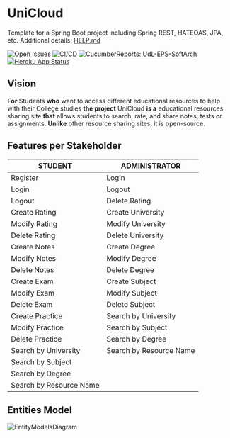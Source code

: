 # UniCloud

Template for a Spring Boot project including Spring REST, HATEOAS, JPA, etc. Additional details: [HELP.md](HELP.md)

[![Open Issues](https://img.shields.io/github/issues-raw/UdL-EPS-SoftArch/UniCloud-API?logo=github)](https://github.com/orgs/UdL-EPS-SoftArch/projects/13)
[![CI/CD](https://github.com/UdL-EPS-SoftArch/UniCloud-API/actions/workflows/ci-cd.yml/badge.svg)](https://github.com/UdL-EPS-SoftArch/UniCloud-API/actions)
[![CucumberReports: UdL-EPS-SoftArch](https://messages.cucumber.io/api/report-collections/faed8ca5-e474-4a1a-a72a-b8e2a2cd69f0/badge)](https://reports.cucumber.io/report-collections/faed8ca5-e474-4a1a-a72a-b8e2a2cd69f0)
[![Heroku App Status](https://heroku-shields.herokuapp.com/unicloud-api)](https://unicloud-api.herokuapp.com)

## Vision

**For** Students **who** want to access different educational resources to help with their College studies 
**the project** UniCloud **is a** educational resources sharing site
**that** allows students to search, rate, and share notes, tests or assignments.
**Unlike** other resource sharing sites, it is open-source.

## Features per Stakeholder

| STUDENT                 | ADMINISTRATOR           |
|-------------------------|-------------------------|
| Register                | Login                   |
| Login                   | Logout                  |
| Logout                  | Delete Rating           |
| Create Rating           | Create University       |
| Modify Rating           | Modify University       |
| Delete Rating           | Delete University       |
| Create Notes            | Create Degree           |
| Modify Notes            | Modify Degree           |
| Delete Notes            | Delete Degree           |
| Create Exam             | Create Subject          |
| Modify Exam             | Modify Subject          |
| Delete Exam             | Delete Subject          |
| Create Practice         | Search by University    |
| Modify Practice         | Search by Subject       |
| Delete Practice         | Search by Degree        |
| Search by University    | Search by Resource Name |
| Search by Subject       |                         |
| Search by Degree        |                         |
| Search by Resource Name |                         |


## Entities Model

![EntityModelsDiagram](http://www.plantuml.com/plantuml/svg/5Sr1gi8m40RW_Jl5ym39x5srI1U2Gg7q034PpK0oASa_U7rrzIs_QI1qM2r_9z5OBB7ryf-1Ovo9UdZxbo3RmmRts1IiyB5LsjFDBUlcjlR4t6EcNULIcYKthrUgGPGMXK1ut5lYue_VCR6chny0?v1)

